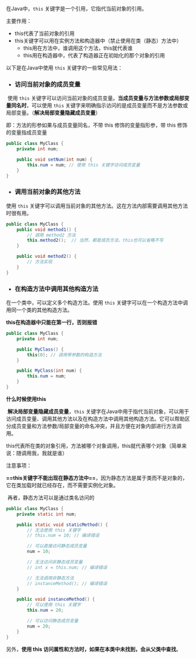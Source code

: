 在Java中，`this` 关键字是一个引用，它指代当前对象的引用。

主要作用：

-   this代表了当前对象的引用
-   this关键字可以用在实例方法和构造器中（禁止使用在类（静态）方法中）
    -   this用在方法中，谁调用这个方法，this就代表谁
    -   this用在构造器中，代表了构造器正在初始化的那个对象的引用

以下是在Java中使用 `this` 关键字的一些常见用法：

-   ### **访问当前对象的成员变量**

​	使用 `this` 关键字可以访问当前对象的成员变量。**当成员变量与方法参数或局部变量同名时**，可以使用 `this` 关键字来明确指示访问的是成员变量而不是方法参数或局部变量。（**解决局部变量隐藏成员变量**）

即：方法的形参如果与成员变量同名，不带 this 修饰的变量指形参，带 this 修饰的变量指成员变量



```java
public class MyClass {
    private int num;

    public void setNum(int num) {
        this.num = num; // 使用 this 关键字访问成员变量
    }
}
```

-   ### **调用当前对象的其他方法**

使用 `this` 关键字可以调用当前对象的其他方法。这在方法内部需要调用其他方法时很有用。

```java
public class MyClass {
    public void method1() {
        // 调用 method2 方法
        this.method2();  // 当然，都是成员方法，this也可以省略不写
    }

    public void method2() {
        // 方法实现
    }
}
```

-   ### **在构造方法中调用其他构造方法**

在一个类中，可以定义多个构造方法。使用 `this` 关键字可以在一个构造方法中调用同一个类的其他构造方法。

**this在构造器中只能在第一行，否则报错**

```java
public class MyClass {
    private int num;

    public MyClass() {
        this(0); // 调用带参数的构造方法
    }

    public MyClass(int num) {
        this.num = num;
    }
}
```

**什么时候使用this**

​	**解决局部变量隐藏成员变量**，`this` 关键字在Java中用于指代当前对象，可以用于访问成员变量、调用其他方法以及在构造方法中调用其他构造方法。它可以帮助区分成员变量和方法参数/局部变量的命名冲突，并且方便在对象内部进行方法调用。

​	this代表所在类的对象引用，方法被哪个对象调用，this就代表哪个对象（简单来说：随调用我，我就是谁）



注意事项：

​	**==this关键字不能出现在静态方法中==**，因为静态方法是属于类而不是对象的，它在类加载时就已经存在，而不需要实例化对象。

​	再者，静态方法可以是通过类名访问的

```java
public class MyClass {
    private static int num;

    public static void staticMethod() {
        // 无法使用 this 关键字
        // this.num = 10; // 编译错误

        // 可以直接访问静态成员变量
        num = 10;

        // 无法访问非静态成员变量
        // int x = this.num; // 编译错误

        // 无法调用非静态方法
        // instanceMethod(); // 编译错误
    }

    public void instanceMethod() {
        // 可以使用 this 关键字
        this.num = 20;

        // 可以访问静态成员变量
        num = 20;
    }
}
```

另外，**使用 this 访问属性和方法时，如果在本类中未找到，会从父类中查找**。

